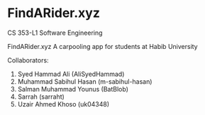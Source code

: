 # FindARider.xyz

CS 353-L1
Software Engineering

FindARider.xyz
A carpooling app for students at Habib University

Collaborators:

1. Syed Hammad Ali (AliSyedHammad)
2. Muhammad Sabihul Hasan (m-sabihul-hasan)
3. Salman Muhammad Younus (BatBlob)
4. Sarrah (sarraht)
5. Uzair Ahmed Khoso (uk04348)
